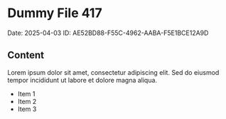 # Dummy File 417

Date: 2025-04-03
ID: AE52BD88-F55C-4962-AABA-F5E1BCE12A9D

## Content

Lorem ipsum dolor sit amet, consectetur adipiscing elit.
Sed do eiusmod tempor incididunt ut labore et dolore magna aliqua.

* Item 1
* Item 2
* Item 3
